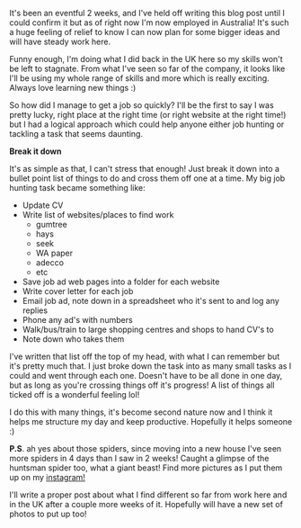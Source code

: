 It's been an eventful 2 weeks, and I've held off writing this blog post until I could confirm it but as of right now I'm now employed in Australia! It's such a huge feeling of relief to know I can now plan for some bigger ideas and will have steady work here.

Funny enough, I'm doing what I did back in the UK here so my skills won't be left to stagnate. From what I've seen so far of the company, it looks like I'll be using my whole range of skills and more which is really exciting. Always love learning new things :)

So how did I manage to get a job so quickly? I'll be the first to say I was pretty lucky, right place at the right time (or right website at the right time!) but I had a logical approach which could help anyone either job hunting or tackling a task that seems daunting.

<strong>Break it down</strong>

It's as simple as that, I can't stress that enough! Just break it down into a bullet point list of things to do and cross them off one at a time. My big job hunting task became something like:
<ul>
	<li>Update CV</li>
	<li>Write list of websites/places to find work
<ul>
	<li>gumtree</li>
	<li>hays</li>
	<li>seek</li>
	<li>WA paper</li>
	<li>adecco</li>
	<li>etc</li>
</ul>
</li>
	<li>Save job ad web pages into a folder for each website</li>
	<li>Write cover letter for each job</li>
	<li>Email job ad, note down in a spreadsheet who it's sent to and log any replies</li>
	<li>Phone any ad's with numbers</li>
	<li>Walk/bus/train to large shopping centres and shops to hand CV's to</li>
	<li>Note down who takes them</li>
</ul>
I've written that list off the top of my head, with what I can remember but it's pretty much that. I just broke down the task into as many small tasks as I could and went through each one. Doesn't have to be all done in one day, but as long as you're crossing things off it's progress! A list of things all ticked off is a wonderful feeling lol!

I do this with many things, it's become second nature now and I think it helps me structure my day and keep productive. Hopefully it helps someone :)

<strong>P.S</strong>. ah yes about those spiders, since moving into a new house I've seen more spiders in 4 days than I saw in 2 weeks! Caught a glimpse of the huntsman spider too, what a giant beast! Find more pictures as I put them up on my <a title="http://instagram.com/carlo_c/" href="http://instagram.com/carlo_c/" target="_blank">instagram!</a>

I'll write a proper post about what I find different so far from work here and in the UK after a couple more weeks of it. Hopefully will have a new set of photos to put up too!